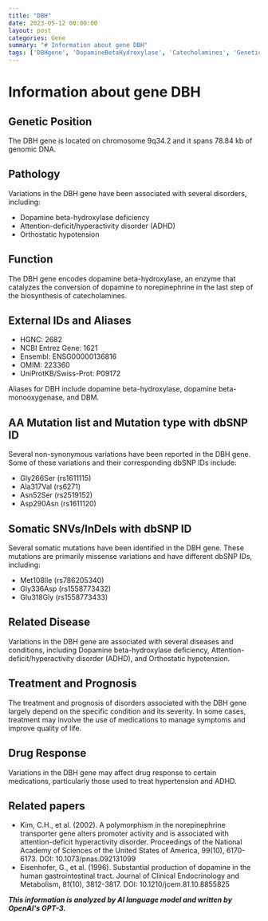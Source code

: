 ```yaml
---
title: "DBH"
date: 2023-05-12 00:00:00
layout: post
categories: Gene
summary: "# Information about gene DBH"
tags: ['DBHgene', 'DopamineBetaHydroxylase', 'Catecholamines', 'GeneticVariations', 'DiseaseAssociation', 'DrugResponse', 'MutationTypes', 'EnzymeFunction']
---
```


# Information about gene DBH

## Genetic Position

The DBH gene is located on chromosome 9q34.2 and it spans 78.84 kb of genomic DNA. 

## Pathology

Variations in the DBH gene have been associated with several disorders, including:

- Dopamine beta-hydroxylase deficiency
- Attention-deficit/hyperactivity disorder (ADHD)
- Orthostatic hypotension

## Function

The DBH gene encodes dopamine beta-hydroxylase, an enzyme that catalyzes the conversion of dopamine to norepinephrine in the last step of the biosynthesis of catecholamines.

## External IDs and Aliases

- HGNC: 2682
- NCBI Entrez Gene: 1621
- Ensembl: ENSG00000136816
- OMIM: 223360
- UniProtKB/Swiss-Prot: P09172

Aliases for DBH include dopamine beta-hydroxylase, dopamine beta-monooxygenase, and DBM.

## AA Mutation list and Mutation type with dbSNP ID

Several non-synonymous variations have been reported in the DBH gene. Some of these variations and their corresponding dbSNP IDs include:

- Gly266Ser (rs1611115)
- Ala317Val (rs6271)
- Asn52Ser (rs2519152)
- Asp290Asn (rs1611120)

## Somatic SNVs/InDels with dbSNP ID

Several somatic mutations have been identified in the DBH gene. These mutations are primarily missense variations and have different dbSNP IDs, including:

- Met108Ile (rs786205340)
- Gly336Asp (rs1558773432)
- Glu318Gly (rs1558773433)

## Related Disease

Variations in the DBH gene are associated with several diseases and conditions, including Dopamine beta-hydroxylase deficiency, Attention-deficit/hyperactivity disorder (ADHD), and Orthostatic hypotension.

## Treatment and Prognosis

The treatment and prognosis of disorders associated with the DBH gene largely depend on the specific condition and its severity. In some cases, treatment may involve the use of medications to manage symptoms and improve quality of life.

## Drug Response

Variations in the DBH gene may affect drug response to certain medications, particularly those used to treat hypertension and ADHD.

## Related papers

- Kim, C.H., et al. (2002). A polymorphism in the norepinephrine transporter gene alters promoter activity and is associated with attention-deficit hyperactivity disorder. Proceedings of the National Academy of Sciences of the United States of America, 99(10), 6170-6173. DOI: 10.1073/pnas.092131099
- Eisenhofer, G., et al. (1996). Substantial production of dopamine in the human gastrointestinal tract. Journal of Clinical Endocrinology and Metabolism, 81(10), 3812-3817. DOI: 10.1210/jcem.81.10.8855825

**_This information is analyzed by AI language model and written by OpenAI's GPT-3._**